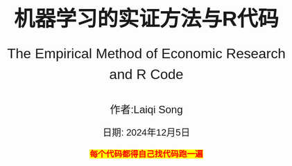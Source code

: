 <!-- 封面样式 -->
<style>
@page {
    size: A4;
    margin: 20mm;
}
body {
    font-family: Arial, sans-serif;
    font-size: 14pt;
    line-height: 1.5;
}
.cover-page {
    display: flex;
    flex-direction: column;
    justify-content: center;
    align-items: center;
    height: 100vh;
    text-align: center;
}
.cover-title {
    font-size: 36pt;
    font-weight: bold;
    margin-bottom: 20px;
}
.cover-subtitle {
    font-size: 24pt;
    margin-bottom: 40px;
}
.cover-author {
    font-size: 18pt;
    margin-bottom: 20px;
}
.cover-date {
    font-size: 16pt;
}
</style>

<!-- 封面内容 -->
<div class="cover-page">
    <div class="cover-title">机器学习的实证方法与R代码</div>
    <div class="cover-subtitle">The Empirical Method of Economic Research and R Code</div>
    <div class="cover-author">作者:Laiqi Song</div>
    <div class="cover-date">日期: 2024年12月5日</div>
    <p style="text-align:center;"><span style="font-weight:bold;color:red;background-color: yellow">每个代码都得自己找代码跑一遍</span></p> 
</div>

- [模型与算法](#模型与算法)
  - [1. 分类回归模型](#1-分类回归模型)
    - [1.1 线性模型](#11-线性模型)
      - [1.1.1 线性回归模型](#111-线性回归模型)
      - [1.1.2 岭回归模型](#112-岭回归模型)
      - [1.1.3 Lasso回归模型](#113-lasso回归模型)
    - [1.2 常用二分类模型](#12-常用二分类模型)
      - [1.2.1逻辑回归模型](#121逻辑回归模型)
      - [1.2.2决策树CART决策树](#122决策树cart决策树)
      - [1.2.3决策树ID3算法](#123决策树id3算法)
      - [1.2.4决策C4.5算法](#124决策c45算法)
    - [1.3 集成学习模型](#13-集成学习模型)
      - [1.3.1 随机森林](#131-随机森林)
      - [1.3.2 Adaboost](#132-adaboost)
      - [1.3.3 GBDT集成算法](#133-gbdt集成算法)
      - [1.3.4 XGBoost集成算法](#134-xgboost集成算法)
    - [1.4 其他模型](#14-其他模型)
      - [1.4.1 SVM支持向量机](#141-svm支持向量机)
      - [1.4.2 感知机二分类模型](#142-感知机二分类模型)
      - [1.4.3 朴素贝叶斯模型](#143-朴素贝叶斯模型)
  - [2. 过拟合和预防过拟合](#2-过拟合和预防过拟合)
    - [2.1 过拟合](#21-过拟合)
    - [2.2 预防过拟合](#22-预防过拟合)
  - [3. 模型评估](#3-模型评估)
    - [3.1 信息熵](#31-信息熵)
    - [3.2 评估指标](#32-评估指标)
- [降维与聚类](#降维与聚类)
  - [1.聚类算法](#1聚类算法)
    - [1.1 K-means聚类](#11-k-means聚类)
    - [1.2 DBSCAN聚类](#12-dbscan聚类)
    - [1.3 层次聚类](#13-层次聚类)
    - [1.4 Kohonen聚类](#14-kohonen聚类)
    - [1.5.实现算法](#15实现算法)
  - [2.降维算法](#2降维算法)
    - [2.1 SVD降维](#21-svd降维)
    - [2.2 PCA主成分分析](#22-pca主成分分析)
    - [2.3 LDA线性判别分析](#23-lda线性判别分析)
    - [2.4 FA因子分析](#24-fa因子分析)
    - [2.5 Fisher-LDA算法](#25-fisher-lda算法)
- [训练与求解](#训练与求解)
  - [1.求解算法](#1求解算法)
    - [1.1 最小二乘法](#11-最小二乘法)
    - [1.2 最小二乘和QA分解](#12-最小二乘和qa分解)
    - [1.3 广义特征值分解](#13-广义特征值分解)
  - [2.优化算法](#2优化算法)
    - [2.1 梯度下降法](#21-梯度下降法)
    - [2.2 牛顿法](#22-牛顿法)
    - [2.3 动量梯度下降法](#23-动量梯度下降法)
    - [2.4 自适应梯度下降法](#24-自适应梯度下降法)
    - [2.5 坐标梯度下降法](#25-坐标梯度下降法)

<div style="page-break-after: always;"></div>

# <div align="center">模型与算法</div>

[内容来源](https://www.bbbdata.com/text/597)

## 1. 分类回归模型

### 1.1 线性模型

#### 1.1.1 线性回归模型

具体内容看stata内容和笔记

#### 1.1.2 岭回归模型

具体内容看stata内容和笔记

#### 1.1.3 Lasso回归模型

具体内容看stata内容和笔记

### 1.2 常用二分类模型

#### 1.2.1逻辑回归模型

逻辑回归模型主要食用于二分类问题，其采用回归与概率的关系，这里的概率是指被处理的概率，最终形成一个logistic函数。然后采用极大似然函数，进行梯度下降法进行求解。具体可看stata order.（其中Ir为下降系数，自己定）***这个和回归不同，回归系数是e次方***

<div align="center">
    <img src="梯度下降法.png" width="70%">
    <p style="font-size:18px;">梯度下降法</p>
</div>

#### 1.2.2决策树CART决策树

[例子加代码1](https://blog.csdn.net/lyc2016012170/article/details/122678079)
[例子加代码2](https://www.cnblogs.com/zhchoutai/p/7191728.html)
决策树模型（Decision Tree）是机器学习中最常用的模型之一，它可用于分类，也可用于回归。是一棵二叉树，且只支持数值变量。***<font color=green>特别地，当决策树用于回归时，则可以将决策树理解为一个分段函数</font>***
**CART决策树在构建时，每次选择一个变量与切割点将样本一分为二，得到左右两个节点左节点与右节点作为子节点继续各自生长、分裂，直到满足条件则停止生长，完成构建。一个特征不止可以使用一次**
决策树构建的目标就是构建出一棵树，使得历史样本在决策树上分类尽量准确

***叶子节点就是分类结果，子节点就是除根节点之外的节点***

***步骤***：

1. 初始化一个根节点                                  
2. 对非叶子节点进行分枝：
    对非叶子节点选择一个变量与一个分割值，将样本一分为二，得到左右两个节点
    并判断左右两个节点是否满足成为叶子节点的条件（**基尼系数混乱程度**），如果满足，则标上节点的预测值
3. 重复2，直到所有节点都成为叶子节点

***<font color=red>更加简单的决策树的构建过程如下：</font>***

1. 首先从开始位置，将所有数据划分到一个节点，即根节点。
2. 若数据为空集，跳出循环。如果该节点是根节点，返回null；如果该节点是中间节点，将该节点标记为训练数据中类别最多的类
  若样本都属于同一类，跳出循环，节点标记为该类别；
3. 如果经过橙色标记的判断条件都没有跳出循环，则考虑对该节点进行划分。既然是算法，则不能随意的进行划分，要讲究效率和精度，选择当前条件下的最优属性划分。
4. 经历上步骤划分后，生成新的节点，然后循环判断条件，不断生成新的分支节点，直到所有节点都跳出循环。

<div align="center">
    <img src="决策树生成.png" width="70%">
    <p style="font-size:18px;">决策树生成</p>
</div>

<div align="center">
    <img src="决策树.png" width="70%">
    <p style="font-size:18px;">决策树</p>
</div>

***问题与解答***：

1. ***分裂时如何选择变量与分割值：***
历遍所有的【变量-分割值】组合，哪种分割最优，就选择哪种【变量-分割值】
分类树判断【变量-分割值】的分割质量时的评估函数为：基尼函数，信息增益(熵)函数
回归树判断【变量-分割值】的分割质量时的评估函数为：平方差函数
1. ***叶子节点的预测值如何确定：***
对于分类树：叶子节点上的样本，哪个类别最多，就作为叶子节点的预测类别
对于回归树：取叶子节点上样本y值的平均值，作为叶子节点的预测值

***CART决策树节点分支的评估函数：***

1. ***分类树：基尼系数***--越低越好，前后比较
   GINI函数代表分裂后，在左(或右)节点随机抽取两个样本，它们类别不同的概率Gini函数的表达式如下：k表示类别
    $$Gini(t) = (\frac{N_L}{N}*[1 - \sum_{i=1}^{k}p_{ileft}^2]+\frac{N_R}{N}*[1 - \sum_{i=1}^{k}p_{iright}^2])$$
2. ***信息增益函数***--越低越好，前后比较
   信息增益函数代表分裂后，在左(或右)节点随机抽取两个样本，它们类别不同的概率信息增益函数的表达式如下：
    $$Gain(t) = -(\frac{N_L}{N}*\sum_{i=1}^{k}p_{ileft}log_2(p_{ileft})+\frac{N_R}{N}*\sum_{i=1}^{k}p_{iright}log_2(p_{iright}))$$
3. ***回归树：平方差函数***
   平方差函数代表分裂后，在左(或右)节点随机抽取两个样本，它们y值的差异平方差函数的表达式如下：
    $$G(t) = \sum_{i=1}^{N_L}(y_i - \bar{y}_L)^2+\sum_{i=1}^{N_R}(y_i - \bar{y}_R)^2$$
***<p style="text-align:center;"><span style="font-weight:bold;color:red;background-color: yellow"> 用信息增益或者使用信息增益比进行分枝。</span></p>***
***CART决策树的剪枝策略：***

1. **预剪枝**：在sklearn中就是调参数
2. **后剪枝**：一般使用CCP函数
   $$L = \sum_{t=1}^{T}\frac{N_i}{N}L_i + \alpha|T|$$
  在sklearn中，criterion设为entropy时，Li是第i个叶子的熵
  criterion设为GINI时，则是第i个叶子的GINI系数
  其中的参数为复杂度，用于惩罚子节点个数T。***因此不同的惩罚系数和代价与树的复杂度之间权衡。***

```python
# -*- coding: utf-8 -*-
from sklearn.datasets import load_iris
from sklearn import tree
import numpy as np
#----------------数据准备----------------------------
iris = load_iris()                                                    # 加载数据
X = iris.data                                                         # 用于训练的X
y = iris.target                                                       # 用于训练的y
#---------------模型训练--------------------------------- 
clf = tree.DecisionTreeClassifier(min_samples_split=10,ccp_alpha=0)   # 初始化决策树模型,这里设置min_samples_split就是一种预剪枝策略    
clf = clf.fit(X, y)                                                   # 训练决策树
pruning_path = clf.cost_complexity_pruning_path(X, y)                 # 计算CCP路径
#-------打印结果---------------------------    
print("\n====CCP路径=================")                               # 打印CCP路径
print("ccp_alphas:",pruning_path['ccp_alphas'])                       # 打印CCP路径中的alpha
print("impurities:",pruning_path['impurities'])                       # 打印CCP路径alpha对应的不纯度
```

#### 1.2.3决策树ID3算法

ID3主要使用**信息增益**来进行节点判定的选择。
其主要流程为：

1. 计算各个变量的信息增益,确定本次由哪个变量分支、
2. 对变量分支后,确定哪些节点是叶子节点
  哪些需要再分，需要再分的就继续由剩余变量分支
3. 如果所有节点都不需分支,或所有变量已分完,则停止算法.

***缺点：***
ID3算法的缺点如下：

  1. 变量偏好多枚举值
  2. ID3容易过拟合
  3. ID3不支持连续变量
  4. 不支持数据有缺失值

#### 1.2.4决策C4.5算法

C4.5算法是ID3算法的改进版，主要是解决ID3算法的缺点。
***纠正：***

  1. 变量偏好多枚举值--变量偏好纠正：使用信息增益比
  2. ID3容易过拟合--C4.5在ID3的基础上，加入了剪枝，来处理过拟合的问题。
  3. ID3不支持连续变量--在变量相邻值中间切割（n-1个割点，每个割点将变量割成两类
  4. 不支持数据有缺失值--最好忽略

### 1.3 集成学习模型

#### 1.3.1 随机森林

<div align="center">
    <img src="Bagging and Boosting.png" width="70%">
    <p style="font-size:18px;">Bagging and Boosting</p>
</div>

随机森林(Random Forest)是bagging集成算法的一种实现，它集成多棵Cart决策树来共同决策。（Bagging指得是一种涉及在数据的随机子集上独立训练多个模型，并通过投票或平均聚合他们的预测）

随机森是通过随机抽取**不同样本**、不同的变量来训练出**多棵弱决策树**的，所以称为随机森林
随机森林的模型表达式为：
$$f(x) = \frac{1}{N}\sum_{i=1}^{N}f_i(x)$$
其中$f_i(x)$为第i棵树的预测值
***随机森林是如何Bagging:***

1. **随机样本**：使用boostrap抽样来使样本差异化，令每次训练的模型侧重点不一样 
 boostrap抽样指的是放回式抽样n次(n是整体样本个数)
1. **随机变量：** 每次**只随机抽取部分变量**来训练Cart决策树，削弱决策树的拟合能力这样既可以使每棵树使用的变量不一样，同时又能限制树的深度

<div align="center">
    <img src="随机森林.png" width="70%">
    <p style="font-size:18px;">随机森林</p>
</div>

***随机森林的模型评估***

由于bootstrap抽样，每个模型进行训练的数据都不是全部数据，而是漏出了大约33%的数据未使用，这部分数据可以用来评估模型的性能，这部分数据称为OOB(out of bag)数据。（袋外数据）
***用没有训练该数据的模型进行训练。最后的袋外得分就是对于所有模型的袋外预测的准确性的加权平均***

```python
"""
用于展示如何使用sklearn实现随机森林模型
r 代码见文件
"""
from sklearn.datasets import load_iris
from sklearn.ensemble import RandomForestClassifier
import numpy as np

np.random.seed(888)
#----------加载数据---------------                                          
iris = load_iris()                                                           # 加载iris数据
X    = iris.data                                                             # 样本的X
y    = iris.target                                                           # 样本的y

#------模型训练与预测---------------
clf = RandomForestClassifier(oob_score=True,max_features=2,n_estimators=100) # 初始化随机森林模型
clf.fit(X, y)                                                                # 训练随机森林模型
pred_prob = clf.predict_proba(X)                                             # 预测样本的概率
pred_c    = clf.predict(X)                                                   # 预测样本的类别
preds     = iris.target_names[pred_c]

#-------打印结果 ---------------
print("\n----前5个样本的真实类别:----") 
print(iris.target[0:5])
print("\n----前5个样本的预测结果:----") 
print(pred_c[0:5])
print("\n----袋外准确率oob_score:----") 
print(clf.oob_score_)
print("\n----特征得分:----") 
print(clf.feature_importances_)
```

#### 1.3.2 Adaboost

[例子](https://zhuanlan.zhihu.com/p/41536315)
***介绍：*** 弱分类器就是单层决策树,***<font color=deep>弱分类器由CART生成</font>***
AdaBoost以Boosting方式集成多个弱二分类模型来产生泛化能力好、预测精度高的**强二分类模型**，其模型为：
$$f(x) = \sum_{i=1}^{N}\alpha_if_i(x)$$ 其中$\alpha$为决策器的权重，$f_i(x)$为第i个决策器的预测值，每个$f_i(x)$输出为（-1，1）
以 ***<font color=green>Cart分类树作为决策器</font>***，此时，则称为 **AdaBoost提升树**
**总失函数为：**
$$L = \sum_{i=1}^{N} e^{(-y_if(x_i))}$$损失函数用的是指数损失函数
**第k个决策器的损失函数为：**
$$L_k = \sum_{i=1}^{N} e^{(-y_if_k(x_i))}$$其中k为前k个决策器

***算法思想：***

1. 初始化样本权重分布，使得每个样本的权重相等、
2. 训练第一个分类器进行分类，对于分类正确的在下一次降低权值，分类错误的增加权值进行下次分类，直到最后误差率为0。（每个分类器分类的特征可以不一样）
3. 最后，组合所有的分类器，得到强分类器，加权组合。

***模型训练：*** Adaboost采用前向分步算法训练，即在已有决策器的基础上逐个添加新的决策器，每个决策器都力求损失函数最小化，直到新增决策器无法降低损失函数则停止训练。

<div align="center">
    <img src="adaboost训练.png" width="80%">
    <p style="font-size:18px;">adaboost方式</p>
</div>

1. 决策器样本权重（***决策器已经存在***）
   每个决策器都以不同的样本权重进行训练，样本中有多个值，不停更新权重，调整预测。在第一次训练，对于每个样本点都设置一个初始权重$1/N$。
2. 选取一个当前***误差率最低***的弱分类器作为一个基本分类器。误差计算公式为：
    $$e_k = \frac{\sum_{i=1}^{N}w_iI(y_i \neq f_k(x_i))}{\sum_{i=1}^{N}w_i}$$
3. 计算权重：这里的权重的表达式其实就是损失函数的驻点
    $$\alpha_k = \frac{1}{2}ln(\frac{1-e_k}{e_k})$$
4. 更新样本权重：
  $$w_{i+1} = w_i * e^{(-\alpha_ky_if_k(x_i))}$$
  这里实际上加大对错误的样本权重，从而降低误差率，这里用的损失函数。权重其实也是损失函数的简化。最后选择**误差率最低**的分类器以达到**误差最小。**
    $$w_{i+1} =
    \begin{cases}
    w_ie^{\alpha_k}, & y_i = f_k(x_i)\\
    w_ie^{-\alpha_k}, & y_i \neq f_k(x_i)
    \end{cases}$$
5. 继续重复从第2步，直到达到指定的弱分类器数目或者达到指定的误差率。最后组合，最后使用一个分段函数进行判定。

[仔细求导的网址](https://blog.csdn.net/wzk4869/article/details/126528516)

***<p style="text-align:center;"><span style="font-weight:bold;color:red;background-color: yellow"> 最终实际上是通过对样本训练得到的弱分类器的权重，来组合得到一个强分类器。</span></p>***

```python
# -*- coding: utf-8 -*-
import matplotlib.pyplot as plt
from sklearn.ensemble import AdaBoostClassifier
from sklearn.tree import DecisionTreeClassifier
from sklearn.datasets import make_gaussian_quantiles
import matplotlib
matplotlib.use('TkAgg')#没这两行出大问题
# --------------- 数据生成 -------------------
# 生成2维正态分布，生成的数据按分位数分为两类，500个样本,2个样本特征，协方差系数为2
X, y = make_gaussian_quantiles(cov=2.0,n_samples=500, n_features=2,n_classes=2, random_state=1)   # 生成训练样本数据


# --------------- 模型训练与预测 -------------------
base_clf = DecisionTreeClassifier(max_depth=2, min_samples_split=20, min_samples_leaf=5)           # 初始化决策树作为决策器
clf      = AdaBoostClassifier(base_clf,algorithm="SAMME",n_estimators=50, learning_rate=0.8)       # 初始化AdaBoost
clf.fit(X, y)                          # 模型训练
pred  = clf.predict(X)                     # 模型预测的类别
proba = clf.predict_proba(X)                     # 模型预测的概率

# ----------------- 打印结果-------------------------
fig, axes = plt.subplots(2, 1,figsize=(10, 6))           # 初始化画布
plt.subplots_adjust(wspace=0.2, hspace=0.3)          # 调整画布子图间隔
axes[0].scatter(X[:, 0], X[:, 1], c=y)               # 画出样本与真实类别
axes[0].set_title('sample-true-class')              # 设置第一个子图的标题
axes[1].scatter(X[:, 0], X[:, 1], c=pred)    # 画出样本与预测类别
axes[1].set_title('sample-predict-class') # 设置第二个子图的标题
plt.show()    
# 显示画布
																								   
print("\n----前10个样本预测结果-----:\n",proba[1:10,1]) # 打印前10个样本的预测值
print("\n---各个决策器的权重系数----:\n",clf.estimator_weights_)     # 打印决策器权重
```

#### 1.3.3 GBDT集成算法

[简单易懂的例子](https://blog.csdn.net/ShowMeAI/article/details/123402422)
***介绍：***
GBDT梯度提升树，是一种专门用于解决二分类问题的Boosting集成算法
它集成的是CART回归树，且以样本预测值的损失梯度作为拟合残差，因此称为GBDT梯度提升树。
GBDT由多棵弱回归树构成，经过学习率lr与阈值b调整后得到样本类别的判别值
一方面它利用了弱回归树的泛化能力，另一方面通过多棵回归树来逐步加强模型的预测精度，表达式如下:
$$f(x) = lr\sum_{i=1}^{N}f_i(x)+b$$其中g为判别值，大于0为正类别，小于0为负类别

***损失函数：*** 对数似然损失函数,回归树用平方误差损失函数，***如果是平方差，那么其梯度就是参数的线性变化，所以可以用负梯度作为近似值***
$$L = \sum_{i=1}^{N}[ln(1+e^{f(x_i)})-y_if_i]$$

***训练思想：***
GBDT采用前向分步算法训练，就先直接训练一棵树的基础上，再逐个添加新的回归树。<font color=red>*（本模型用的是梯度下降，而梯度提升也是负梯度，但是在函数空间，不需要再次计算）</font>*

<div align="center">
    <img src="GBDT训练思想.png" width="80%">
    <p style="font-size:18px;">GBDT训练思想</p>
</div>

由于其函数是g的函数，用g进行梯度下降进行计算。实际上是用 **<font color=Blue>梯度</font>** 近似 **<font color=red>残差</font>**
**由于其自变量是预测值，通过移动预测值进行梯度下降。**

***GBDT的训练流程：***

<div align="center">
    <img src="GBDT流程图.png" width="80%">
    <p style="font-size:18px;">GBDT流程图</p>
</div>

1. 首先自己找一个值（递归）找到mse最小的值
2. 计算本次回归树每个样本的拟合值(即残差)
   此时用梯度代替残差
3. 用上述残差作为每个样本的目标预测值，训练弱回归树
   用残差作为实际值进行预测，利用其他的特征即训练棵新树，知道残差最小满足条件。
4. 优化弱回归树的叶子节点，相当于换成残差加上上个模型的预测值

```python
# -*- coding: utf-8 -*-
"""
本代码展示一个调用sklearn包实现GBDT梯度提升树的Demo
本代码来自《老饼讲解-机器学习》www.bbbdata.com
"""
import matplotlib.pyplot as plt
from sklearn.datasets import make_gaussian_quantiles
from sklearn.ensemble import GradientBoostingClassifier

# --------------- 数据生成 -------------------
# 生成2维正态分布，生成的数据按分位数分为两类，500个样本,2个样本特征，协方差系数为2
X, y = make_gaussian_quantiles(cov=2.0,n_samples=500, n_features=2,n_classes=2, random_state=1)  # 生成训练样本数据

#--------------模型训练与预测---------------------
clf = GradientBoostingClassifier(n_estimators=100,learning_rate=0.1,random_state=0)              # 初始化GBDT模型
clf.fit(X, y)                        # 模型训练
pred  = clf.predict(X)         # 模型预测的类别
proba = clf.predict_proba(X)        # 模型预测的概率

# ----------------- 打印结果-------------------------
fig, axes = plt.subplots(2, 1,figsize=(10, 6))            # 初始化画布
plt.subplots_adjust(wspace=0.2, hspace=0.3)               # 调整画布子图间隔
axes[0].scatter(X[:, 0], X[:, 1], c=y)      # 画出样本与真实类别
axes[0].set_title('sample-true-class')            # 设置第一个子图的标题
axes[1].scatter(X[:, 0], X[:, 1], c=pred)       # 画出样本与预测类别
axes[1].set_title('sample-predict-class')               # 设置第二个子图的标题
plt.show()           # 显示画布
print("\n----前10个样本预测结果-----:\n",proba[1:10,1])      # 打印前10个样本的预测值
```

#### 1.3.4 XGBoost集成算法

[代码与例子](https://blog.csdn.net/weixin_47723732/article/details/122870062)<font color=red>其中有很多很好的代码学习</font>
XGBoost是一种集成学习算法，它是GBDT的一种**改进版**，主要是解决GBDT的计算效率问题。通过引入正则项来限制树的深度以及数量。

***训练思想：***
利用残差进行训练，与GBDT类似，同时使用CART生成树，但是在生成树的时候，引入了正则项，来限制树的深度和数量，从而提高模型的泛化能力。其他基本差不多

***XGBoost的损失函数：*** 若是回归则用平方误差，若是分类则用对数似然损失函数
$$L = \sum_{i=1}^{N}[ln(1+e^{f(x_i)})-y_if_i] + \gamma T + \frac{1}{2}\lambda||w||^2$$
叶子节点越多则误差越大，限制深度。

***XGBoost与GBDT的区别：***

1. **正则项：** XGBoost引入了正则项，来限制树的深度和数量，提高模型的泛化能力
2. **泰勒展开：** XGBoost使用了泰勒展开的二阶形式，GBDT利用一阶泰勒展开。
3. **数据采样：** XGBoost支持bootstrap采样，可以提高模型的泛化能力
4. **支持多种基学习器：** XGBoost支持多种基学习器，如线性分类器、决策树等
5. **缺失值处理：** XGBoost支持缺失值处理，可以自动学习处理缺失值的策略





### 1.4 其他模型
#### 1.4.1 SVM支持向量机
#### 1.4.2 感知机二分类模型
#### 1.4.3 朴素贝叶斯模型

## 2. 过拟合和预防过拟合
### 2.1 过拟合
### 2.2 预防过拟合

## 3. 模型评估
### 3.1 信息熵
### 3.2 评估指标

<div style="page-break-after: always;"></div>

# <div align="center">降维与聚类</div>
## 1.聚类算法
### 1.1 K-means聚类
### 1.2 DBSCAN聚类
### 1.3 层次聚类
### 1.4 Kohonen聚类
### 1.5.实现算法

## 2.降维算法
### 2.1 SVD降维
### 2.2 PCA主成分分析
### 2.3 LDA线性判别分析
### 2.4 FA因子分析
### 2.5 Fisher-LDA算法

<div style="page-break-after: always;"></div>

# <div align="center">训练与求解</div>
## 1.求解算法
### 1.1 最小二乘法
### 1.2 最小二乘和QA分解
### 1.3 广义特征值分解

## 2.优化算法
### 2.1 梯度下降法
### 2.2 牛顿法
### 2.3 动量梯度下降法
### 2.4 自适应梯度下降法
### 2.5 坐标梯度下降法